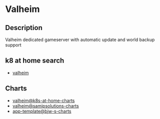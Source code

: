 # Valheim

## Description

Valheim dedicated gameserver with automatic update and world backup support

## k8 at home search

- [valheim](https://nanne.dev/k8s-at-home-search/#/valheim)

## Charts

- [valheim@k8s-at-home-charts](https://k8s-at-home.com/charts/)
- [valheim@samipsolutions-charts](https://helm.samipsolutions.fi/)
- [app-template@bjw-s-charts](https://bjw-s.github.io/helm-charts/)
